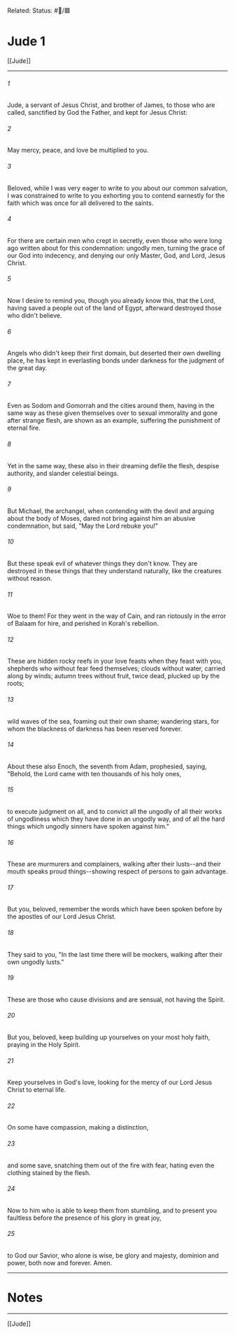 Related:
Status: #📖/🟥
# Jude 1

[[Jude]]
***



###### 1 
Jude, a servant of Jesus Christ, and brother of James, to those who are called, sanctified by God the Father, and kept for Jesus Christ: 

###### 2 
May mercy, peace, and love be multiplied to you. 

###### 3 
Beloved, while I was very eager to write to you about our common salvation, I was constrained to write to you exhorting you to contend earnestly for the faith which was once for all delivered to the saints. 

###### 4 
For there are certain men who crept in secretly, even those who were long ago written about for this condemnation: ungodly men, turning the grace of our God into indecency, and denying our only Master, God, and Lord, Jesus Christ. 

###### 5 
Now I desire to remind you, though you already know this, that the Lord, having saved a people out of the land of Egypt, afterward destroyed those who didn't believe. 

###### 6 
Angels who didn't keep their first domain, but deserted their own dwelling place, he has kept in everlasting bonds under darkness for the judgment of the great day. 

###### 7 
Even as Sodom and Gomorrah and the cities around them, having in the same way as these given themselves over to sexual immorality and gone after strange flesh, are shown as an example, suffering the punishment of eternal fire. 

###### 8 
Yet in the same way, these also in their dreaming defile the flesh, despise authority, and slander celestial beings. 

###### 9 
But Michael, the archangel, when contending with the devil and arguing about the body of Moses, dared not bring against him an abusive condemnation, but said, "May the Lord rebuke you!" 

###### 10 
But these speak evil of whatever things they don't know. They are destroyed in these things that they understand naturally, like the creatures without reason. 

###### 11 
Woe to them! For they went in the way of Cain, and ran riotously in the error of Balaam for hire, and perished in Korah's rebellion. 

###### 12 
These are hidden rocky reefs in your love feasts when they feast with you, shepherds who without fear feed themselves; clouds without water, carried along by winds; autumn trees without fruit, twice dead, plucked up by the roots; 

###### 13 
wild waves of the sea, foaming out their own shame; wandering stars, for whom the blackness of darkness has been reserved forever. 

###### 14 
About these also Enoch, the seventh from Adam, prophesied, saying, "Behold, the Lord came with ten thousands of his holy ones, 

###### 15 
to execute judgment on all, and to convict all the ungodly of all their works of ungodliness which they have done in an ungodly way, and of all the hard things which ungodly sinners have spoken against him." 

###### 16 
These are murmurers and complainers, walking after their lusts--and their mouth speaks proud things--showing respect of persons to gain advantage. 

###### 17 
But you, beloved, remember the words which have been spoken before by the apostles of our Lord Jesus Christ. 

###### 18 
They said to you, "In the last time there will be mockers, walking after their own ungodly lusts." 

###### 19 
These are those who cause divisions and are sensual, not having the Spirit. 

###### 20 
But you, beloved, keep building up yourselves on your most holy faith, praying in the Holy Spirit. 

###### 21 
Keep yourselves in God's love, looking for the mercy of our Lord Jesus Christ to eternal life. 

###### 22 
On some have compassion, making a distinction, 

###### 23 
and some save, snatching them out of the fire with fear, hating even the clothing stained by the flesh. 

###### 24 
Now to him who is able to keep them from stumbling, and to present you faultless before the presence of his glory in great joy, 

###### 25 
to God our Savior, who alone is wise, be glory and majesty, dominion and power, both now and forever. Amen.

---
# Notes


***
[[Jude]]
